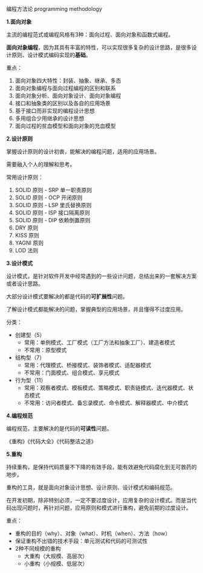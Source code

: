 
编程方法论
programming methodology

**1.面向对象**

主流的编程范式或编程风格有3种：面向过程、面向对象和函数式编程。

**面向对象编程**，因为其具有丰富的特性，可以实现很多复杂的设计思路，是很多设计原则、设计模式编码实现的**基础**。

重点：

1. 面向对象四大特性：封装、抽象、继承、多态
2. 面向对象编程与面向过程编程的区别和联系
3. 面向对象分析、面向对象设计、面向对象编程
4. 接口和抽象类的区别以及各自的应用场景
5. 基于接口而非实现的编程设计思想
6. 多用组合少用继承的设计思想
7. 面向过程的贫血模型和面向对象的充血模型



**2.设计原则**

掌握设计原则的设计初衷，能解决的编程问题，适用的应用场景。

需要融入个人的理解和思考。

常用设计原则：

1. SOLID 原则 - SRP 单一职责原则
2. SOLID 原则 - OCP 开闭原则
3. SOLID 原则 - LSP 里氏替换原则
4. SOLID 原则 - ISP 接口隔离原则
5. SOLID 原则 - DIP 依赖倒置原则
6. DRY 原则
7. KISS 原则
8. YAGNI 原则
9. LOD 法则



**3.设计模式**

设计模式，是针对软件开发中经常遇到的一些设计问题，总结出来的一套解决方案或者设计思路。

大部分设计模式要解决的都是代码的**可扩展性**问题。

了解设计模式都能解决的问题，掌握典型的应用场景，并且懂得不过度应用。

分类：

- 创建型（5）
  - 常用：单例模式、工厂模式（工厂方法和抽象工厂）、建造者模式
  - 不常用：原型模式
- 结构型（7）
  - 常用：代理模式、桥接模式、装饰者模式、适配器模式
  - 不常用：门面模式、组合模式、享元模式
- 行为型（11）
  - 常用：观察者模式、模板模式、策略模式、职责链模式、迭代器模式、状态模式
  - 不常用：访问者模式、备忘录模式、命令模式、解释器模式、中介模式



**4.编程规范**

编程规范，主要解决的是代码的**可读性**问题。

《重构》《代码大全》《代码整洁之道》



**5.重构**

持续重构，是保持代码质量不下降的有效手段，能有效避免代码腐化到无可救药的地步。

重构的工具，就是面向对象设计思想、设计原则、设计模式和编码规范。

在开发初期，除非特别必须，一定不要过度设计，应用复杂的设计模式。而是当代码出现问题时，再针对问题，应用原则和模式进行重构，避免前期的过度设计。

重点：

- 重构的目的（why）、对象（what）、时机（when）、方法（how）
- 保证重构不出错的技术手段：单元测试和代码的可测试性
- 2种不同规模的重构
  - 大重构（大规模、高层次）
  - 小重构（小规模、低层次）



